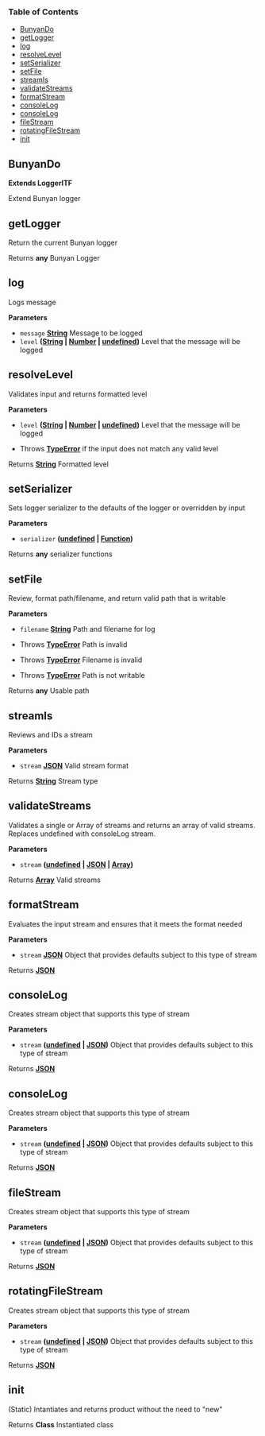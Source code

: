 <!-- Generated by documentation.js. Update this documentation by updating the source code. -->

### Table of Contents

-   [BunyanDo][1]
-   [getLogger][2]
-   [log][3]
-   [resolveLevel][4]
-   [setSerializer][5]
-   [setFile][6]
-   [streamIs][7]
-   [validateStreams][8]
-   [formatStream][9]
-   [consoleLog][10]
-   [consoleLog][11]
-   [fileStream][12]
-   [rotatingFileStream][13]
-   [init][14]

## BunyanDo

**Extends LoggerITF**

Extend Bunyan logger

## getLogger

Return the current Bunyan logger

Returns **any** Bunyan Logger

## log

Logs message

**Parameters**

-   `message` **[String][15]** Message to be logged
-   `level` **([String][15] \| [Number][16] \| [undefined][17])** Level that the message will be logged

## resolveLevel

Validates input and returns formatted level

**Parameters**

-   `level` **([String][15] \| [Number][16] \| [undefined][17])** Level that the message will be logged


-   Throws **[TypeError][18]** if the input does not match any valid level

Returns **[String][15]** Formatted level

## setSerializer

Sets logger serializer to the defaults of the logger or overridden by input

**Parameters**

-   `serializer` **([undefined][17] \| [Function][19])** 

Returns **any** serializer functions

## setFile

Review, format path/filename, and return valid path that is writable

**Parameters**

-   `filename` **[String][15]** Path and filename for log


-   Throws **[TypeError][18]** Path is invalid
-   Throws **[TypeError][18]** Filename is invalid
-   Throws **[TypeError][18]** Path is not writable

Returns **any** Usable path

## streamIs

Reviews and IDs a stream

**Parameters**

-   `stream` **[JSON][20]** Valid stream format

Returns **[String][15]** Stream type

## validateStreams

Validates a single or Array of streams and returns an array of valid streams. Replaces
	undefined with consoleLog stream.

**Parameters**

-   `stream` **([undefined][17] \| [JSON][20] \| [Array][21])** 

Returns **[Array][21]** Valid streams

## formatStream

Evaluates the input stream and ensures that it meets the format needed

**Parameters**

-   `stream` **[JSON][20]** Object that provides defaults subject to this type of stream

Returns **[JSON][20]** 

## consoleLog

Creates stream object that supports this type of stream

**Parameters**

-   `stream` **([undefined][17] \| [JSON][20])** Object that provides defaults subject to this type of stream

Returns **[JSON][20]** 

## consoleLog

Creates stream object that supports this type of stream

**Parameters**

-   `stream` **([undefined][17] \| [JSON][20])** Object that provides defaults subject to this type of stream

Returns **[JSON][20]** 

## fileStream

Creates stream object that supports this type of stream

**Parameters**

-   `stream` **([undefined][17] \| [JSON][20])** Object that provides defaults subject to this type of stream

Returns **[JSON][20]** 

## rotatingFileStream

Creates stream object that supports this type of stream

**Parameters**

-   `stream` **([undefined][17] \| [JSON][20])** Object that provides defaults subject to this type of stream

Returns **[JSON][20]** 

## init

(Static) Intantiates and returns product without the need to "new"

Returns **Class** Instantiated class

[1]: #bunyando

[2]: #getlogger

[3]: #log

[4]: #resolvelevel

[5]: #setserializer

[6]: #setfile

[7]: #streamis

[8]: #validatestreams

[9]: #formatstream

[10]: #consolelog

[11]: #consolelog-1

[12]: #filestream

[13]: #rotatingfilestream

[14]: #init

[15]: https://developer.mozilla.org/docs/Web/JavaScript/Reference/Global_Objects/String

[16]: https://developer.mozilla.org/docs/Web/JavaScript/Reference/Global_Objects/Number

[17]: https://developer.mozilla.org/docs/Web/JavaScript/Reference/Global_Objects/undefined

[18]: https://developer.mozilla.org/docs/Web/JavaScript/Reference/Global_Objects/TypeError

[19]: https://developer.mozilla.org/docs/Web/JavaScript/Reference/Statements/function

[20]: https://developer.mozilla.org/docs/Web/JavaScript/Reference/Global_Objects/JSON

[21]: https://developer.mozilla.org/docs/Web/JavaScript/Reference/Global_Objects/Array
